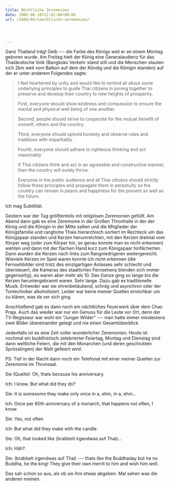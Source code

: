 ```yaml
---
title: Nächtliche Zeremonien
date: 2006-06-10T22:02:00+00:00
url: /2006/06/naechtliche-zeremonien/




---
```

Ganz Thailand trägt Gelb --- die Farbe des Königs weil er an einem Montag geboren wurde. Am Freitag hielt der König eine Generalaudienz für das Thailändische Volk (Bangkoks Verkehr stand still und die Menschen stauten sich 2km weit vom Balkon auf dem der Köndig und die Königin standen) auf der er unter anderem Folgendes sagte:

> I feel heartened by unity and would like to remind all about some underlying principles to guide Thai citizens in joining together to preserve and develop their country to new heights of prosperity.
>
> First, everyone should show kindness and compassion to ensure the mental and physical well being of one another.
>
> Second, people should strive to cooperate for the mutual benefit of oneself, others and the country.
>
> Third, everyone should uphold honesty and observe rules and traditions with impartiality.
>
> Fourth, everyone should adhere to righteous thinking and act reasonably.
>
> If Thai citizens think and act in an agreeable and constructive manner, then the country will surely thrive.
>
> Everyone in the public audience and all Thai citizens should strictly follow these principles and propagate them in perpetuity so the country can remain in peace and happiness for the present as well as the future.

Ich mag Subtilität.

Gestern war der Tag größtenteils mit religiösen Zeremonien gefüllt. Am Abend dann gab es eine Zeremonie in der Großen Thronhalle in der der König und die Königin in der Mitte saßen und die Mitglieder der Königsfamilie und ranghohe Thais hierarchisch sortiert im Rechteck um das Königspaar standen und Kerzen herumreichten, mit den Kerzen dreimal vom Körper weg (oder zum Körper hin, so genau konnte man es nicht erkennen) wehten und dann mit der flachen Hand kurz zum Königspaar hinfächerten. Dann wurden die Kerzen nach links zum Rangniedrigeren weitergereicht. Wieviele Kerzen im Spiel waren konnte ich nicht erkennen (die Fernsehbilder sind trotz des einzigartigen Anlasses sehr schlecht und übersteuert, die Kameras des staatlichen Fernsehens blenden sich immer gegenseitig), es waren aber mehr als 10. Das Ganze ging so lange bis die Kerzen heruntergebrannt waren. Sehr lange. Dazu gab es traditionelle Musik. Entweder war sie ohrenbetäubend, schräg und asynchron oder der Tontechniker alkoholisiert. Leider war keine meiner Quellen erreichbar um zu klären, was da vor sich ging.

Anschließend gab es dann noch ein nächtliches Feuerwerk über dem Chao Praja. Auch das wieder war nur ein Genuss für die Leute vor Ort, denn der TV-Regisseur war wohl ein "Junger Wilder" --- man hatte immer mindestens zwei Bilder übereinander gelegt und nie einen Gesamtüberblick.

Jedenfalls ist es eine Zeit voller wunderlicher Zeremonien. Heute ist nochmal ein buddhistisch zelebrierter Feiertag, Montag und Dienstag sind dann weltliche Feiern, die mit den Monarchen (und deren geschickten Sprösslingen) der Welt gefeiert wird.

PS: Tief in der Nacht dann noch ein Telefonat mit einer meiner Quellen zur Zeremonie im Thronsaal.

Sie (Quelle): Oh, thats because his anniversary.

Ich: I know. But what did they do?

Sie: It is somesome they make only once in a, ehm, in a, ehm...

Ich: Once per 60th anniversary of a monarch, that happens not often, I know.

Sie: Yes, not often

Ich: But what did they make with the candle.

Sie: Oh, that looked like (brabbelt irgendwas auf Thai)...

Ich: Häh?

Sie: (brabbelt irgendwas auf Thai) --- thats like the Buddhaday but he no Buddha, he the king! They give their own merrit to him and wish him well.

Das sah schon so aus, als ob sie ihm etwas abgeben. Mal sehen was die anderen meinen.
